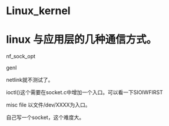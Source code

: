 # Linux_kernel

# linux 与应用层的几种通信方式。

nf_sock_opt

genl

netlink就不测试了。

ioctl()这个需要在socket.c中增加一个入口。可以看一下SIOIWFIRST

misc file 以文件/dev/XXXX为入口。

自己写一个socket，这个难度大。

